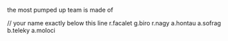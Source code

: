 the most pumped up team is made of

// your name exactly below this line
r.facalet
g.biro
r.nagy
a.hontau
a.sofrag
b.teleky
a.moloci